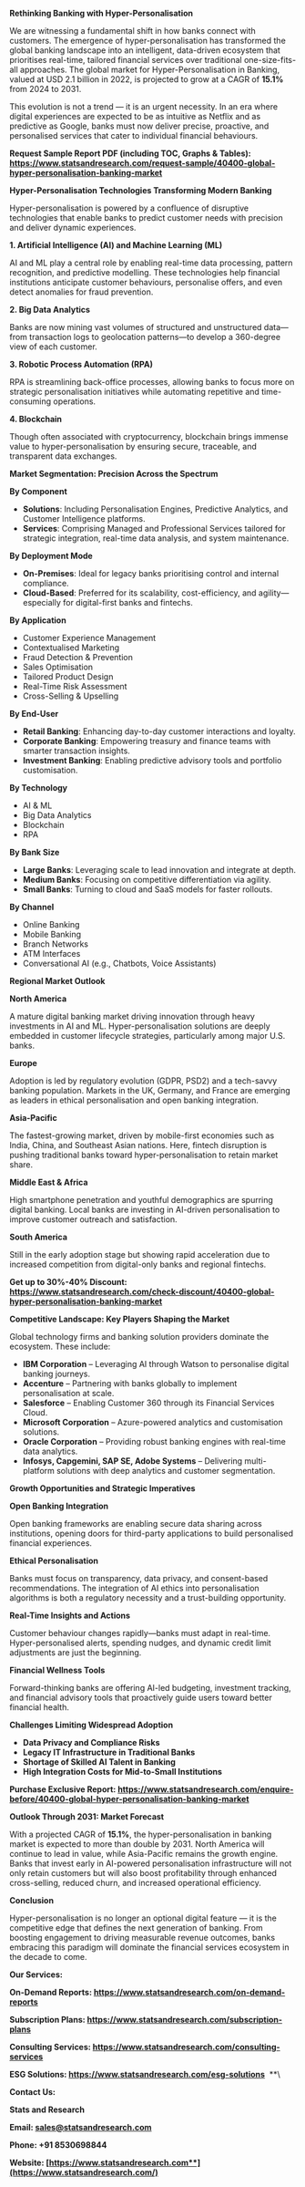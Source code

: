 ﻿**Rethinking Banking with Hyper-Personalisation**

We are witnessing a fundamental shift in how banks connect with customers. The emergence of hyper-personalisation has transformed the global banking landscape into an intelligent, data-driven ecosystem that prioritises real-time, tailored financial services over traditional one-size-fits-all approaches. The global market for Hyper-Personalisation in Banking, valued at USD 2.1 billion in 2022, is projected to grow at a CAGR of **15.1%** from 2024 to 2031.

This evolution is not a trend — it is an urgent necessity. In an era where digital experiences are expected to be as intuitive as Netflix and as predictive as Google, banks must now deliver precise, proactive, and personalised services that cater to individual financial behaviours.

**Request Sample Report PDF (including TOC, Graphs & Tables): <https://www.statsandresearch.com/request-sample/40400-global-hyper-personalisation-banking-market>**

**Hyper-Personalisation Technologies Transforming Modern Banking**

Hyper-personalisation is powered by a confluence of disruptive technologies that enable banks to predict customer needs with precision and deliver dynamic experiences.

**1. Artificial Intelligence (AI) and Machine Learning (ML)**

AI and ML play a central role by enabling real-time data processing, pattern recognition, and predictive modelling. These technologies help financial institutions anticipate customer behaviours, personalise offers, and even detect anomalies for fraud prevention.

**2. Big Data Analytics**

Banks are now mining vast volumes of structured and unstructured data—from transaction logs to geolocation patterns—to develop a 360-degree view of each customer.

**3. Robotic Process Automation (RPA)**

RPA is streamlining back-office processes, allowing banks to focus more on strategic personalisation initiatives while automating repetitive and time-consuming operations.

**4. Blockchain**

Though often associated with cryptocurrency, blockchain brings immense value to hyper-personalisation by ensuring secure, traceable, and transparent data exchanges.

**Market Segmentation: Precision Across the Spectrum**

**By Component**

- **Solutions**: Including Personalisation Engines, Predictive Analytics, and Customer Intelligence platforms.
- **Services**: Comprising Managed and Professional Services tailored for strategic integration, real-time data analysis, and system maintenance.

**By Deployment Mode**

- **On-Premises**: Ideal for legacy banks prioritising control and internal compliance.
- **Cloud-Based**: Preferred for its scalability, cost-efficiency, and agility—especially for digital-first banks and fintechs.

**By Application**

- Customer Experience Management
- Contextualised Marketing
- Fraud Detection & Prevention
- Sales Optimisation
- Tailored Product Design
- Real-Time Risk Assessment
- Cross-Selling & Upselling

**By End-User**

- **Retail Banking**: Enhancing day-to-day customer interactions and loyalty.
- **Corporate Banking**: Empowering treasury and finance teams with smarter transaction insights.
- **Investment Banking**: Enabling predictive advisory tools and portfolio customisation.

**By Technology**

- AI & ML
- Big Data Analytics
- Blockchain
- RPA

**By Bank Size**

- **Large Banks**: Leveraging scale to lead innovation and integrate at depth.
- **Medium Banks**: Focusing on competitive differentiation via agility.
- **Small Banks**: Turning to cloud and SaaS models for faster rollouts.

**By Channel**

- Online Banking
- Mobile Banking
- Branch Networks
- ATM Interfaces
- Conversational AI (e.g., Chatbots, Voice Assistants)

**Regional Market Outlook**

**North America**

A mature digital banking market driving innovation through heavy investments in AI and ML. Hyper-personalisation solutions are deeply embedded in customer lifecycle strategies, particularly among major U.S. banks.

**Europe**

Adoption is led by regulatory evolution (GDPR, PSD2) and a tech-savvy banking population. Markets in the UK, Germany, and France are emerging as leaders in ethical personalisation and open banking integration.

**Asia-Pacific**

The fastest-growing market, driven by mobile-first economies such as India, China, and Southeast Asian nations. Here, fintech disruption is pushing traditional banks toward hyper-personalisation to retain market share.

**Middle East & Africa**

High smartphone penetration and youthful demographics are spurring digital banking. Local banks are investing in AI-driven personalisation to improve customer outreach and satisfaction.

**South America**

Still in the early adoption stage but showing rapid acceleration due to increased competition from digital-only banks and regional fintechs.

**Get up to 30%-40% Discount: <https://www.statsandresearch.com/check-discount/40400-global-hyper-personalisation-banking-market>**

**Competitive Landscape: Key Players Shaping the Market**

Global technology firms and banking solution providers dominate the ecosystem. These include:

- **IBM Corporation** – Leveraging AI through Watson to personalise digital banking journeys.
- **Accenture** – Partnering with banks globally to implement personalisation at scale.
- **Salesforce** – Enabling Customer 360 through its Financial Services Cloud.
- **Microsoft Corporation** – Azure-powered analytics and customisation solutions.
- **Oracle Corporation** – Providing robust banking engines with real-time data analytics.
- **Infosys, Capgemini, SAP SE, Adobe Systems** – Delivering multi-platform solutions with deep analytics and customer segmentation.

**Growth Opportunities and Strategic Imperatives**

**Open Banking Integration**

Open banking frameworks are enabling secure data sharing across institutions, opening doors for third-party applications to build personalised financial experiences.

**Ethical Personalisation**

Banks must focus on transparency, data privacy, and consent-based recommendations. The integration of AI ethics into personalisation algorithms is both a regulatory necessity and a trust-building opportunity.

**Real-Time Insights and Actions**

Customer behaviour changes rapidly—banks must adapt in real-time. Hyper-personalised alerts, spending nudges, and dynamic credit limit adjustments are just the beginning.

**Financial Wellness Tools**

Forward-thinking banks are offering AI-led budgeting, investment tracking, and financial advisory tools that proactively guide users toward better financial health.

**Challenges Limiting Widespread Adoption**

- **Data Privacy and Compliance Risks**
- **Legacy IT Infrastructure in Traditional Banks**
- **Shortage of Skilled AI Talent in Banking**
- **High Integration Costs for Mid-to-Small Institutions**

**Purchase Exclusive Report: <https://www.statsandresearch.com/enquire-before/40400-global-hyper-personalisation-banking-market>**

**Outlook Through 2031: Market Forecast**

With a projected CAGR of **15.1%**, the hyper-personalisation in banking market is expected to more than double by 2031. North America will continue to lead in value, while Asia-Pacific remains the growth engine. Banks that invest early in AI-powered personalisation infrastructure will not only retain customers but will also boost profitability through enhanced cross-selling, reduced churn, and increased operational efficiency.

**Conclusion**

Hyper-personalisation is no longer an optional digital feature — it is the competitive edge that defines the next generation of banking. From boosting engagement to driving measurable revenue outcomes, banks embracing this paradigm will dominate the financial services ecosystem in the decade to come.

**Our Services:** 

**On-Demand Reports: <https://www.statsandresearch.com/on-demand-reports>** 

**Subscription Plans: <https://www.statsandresearch.com/subscription-plans>** 

**Consulting Services: <https://www.statsandresearch.com/consulting-services>** 

**ESG Solutions: <https://www.statsandresearch.com/esg-solutions>** 
**\


**Contact Us:** 

**Stats and Research** 

**Email: <sales@statsandresearch.com>** 

**Phone: +91 8530698844** 

**Website: [https://www.statsandresearch.com**](https://www.statsandresearch.com/)**

